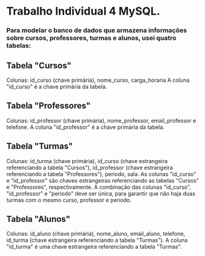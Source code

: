 # Trabalho Individual 4 MySQL.

### Para modelar o banco de dados que armazena informações sobre cursos, professores, turmas e alunos, usei quatro tabelas:

## Tabela "Cursos"
  Colunas: id_curso (chave primária), nome_curso, carga_horaria
  A coluna "id_curso" é a chave primária da tabela.

## Tabela "Professores"
  Colunas: id_professor (chave primária), nome_professor, email_professor e telefone.
  A coluna "id_professor" é a chave primária da tabela.

## Tabela "Turmas"
  Colunas: id_turma (chave primária), id_curso (chave estrangeira referenciando a tabela "Cursos"), id_professor (chave estrangeira          referenciando a tabela "Professores"), periodo, sala.
   As colunas "id_curso" e "id_professor" são chaves estrangeiras referenciando as tabelas "Cursos" e "Professores", respectivamente. 
A combinação das colunas "id_curso", "id_professor" e "periodo" deve ser única, para garantir que não haja duas turmas com o mesmo curso, professor e período.

## Tabela "Alunos"
  Colunas: id_aluno (chave primária), nome_aluno, email_aluno, telefone, id_turma (chave estrangeira referenciando a tabela "Turmas").
  A coluna "id_turma" é uma chave estrangeira referenciando a tabela "Turmas".
